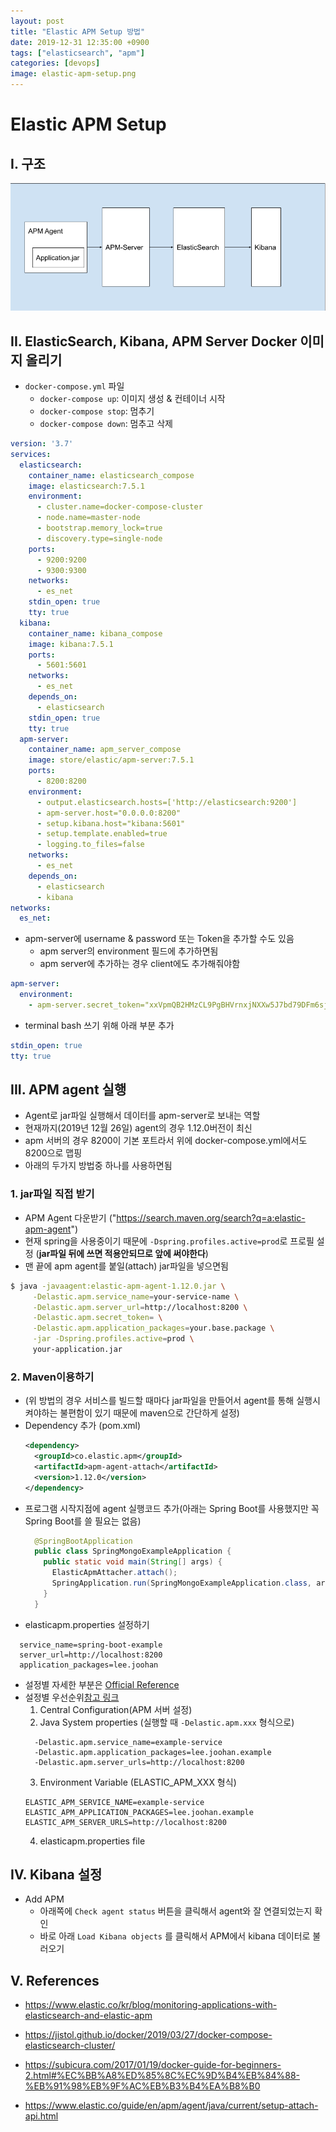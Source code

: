 ```yaml
---
layout: post
title: "Elastic APM Setup 방법"
date: 2019-12-31 12:35:00 +0900
tags: ["elasticsearch", "apm"]
categories: [devops]
image: elastic-apm-setup.png
---
```


# Elastic APM Setup

## I. 구조

![elastic-apm-setup](/static/img/posts/devops/elastic-apm-setup.png)

## II. ElasticSearch, Kibana, APM Server Docker 이미지 올리기

- `docker-compose.yml` 파일
  - `docker-compose up`: 이미지 생성 & 컨테이너 시작
  - `docker-compose stop`: 멈추기
  - `docker-compose down`: 멈추고 삭제


```yaml
version: '3.7'
services:
  elasticsearch:
    container_name: elasticsearch_compose
    image: elasticsearch:7.5.1
    environment:
      - cluster.name=docker-compose-cluster
      - node.name=master-node
      - bootstrap.memory_lock=true
      - discovery.type=single-node
    ports:
      - 9200:9200
      - 9300:9300
    networks:
      - es_net
    stdin_open: true
    tty: true
  kibana:
    container_name: kibana_compose
    image: kibana:7.5.1
    ports:
      - 5601:5601
    networks:
      - es_net
    depends_on:
      - elasticsearch
    stdin_open: true
    tty: true
  apm-server:
    container_name: apm_server_compose
    image: store/elastic/apm-server:7.5.1
    ports:
      - 8200:8200
    environment:
      - output.elasticsearch.hosts=['http://elasticsearch:9200']
      - apm-server.host="0.0.0.0:8200"
      - setup.kibana.host="kibana:5601"
      - setup.template.enabled=true
      - logging.to_files=false
    networks:
      - es_net
    depends_on:
      - elasticsearch
      - kibana
networks:
  es_net:

```

- apm-server에 username & password 또는 Token을 추가할 수도 있음
  - apm server의 environment 필드에 추가하면됨
  - apm server에 추가하는 경우 client에도 추가해줘야함

```yaml
apm-server:
  environment:
    - apm-server.secret_token="xxVpmQB2HMzCL9PgBHVrnxjNXXw5J7bd79DFm6sjBJR5HPXDhcF8MSb3vv4bpg44"
```

- terminal bash 쓰기 위해 아래 부분 추가

```yaml
stdin_open: true
tty: true
```

## III. APM agent 실행

- Agent로 jar파일 실행해서 데이터를 apm-server로 보내는 역할
- 현재까지(2019년 12월 26일) agent의 경우 1.12.0버전이 최신
- apm 서버의 경우 8200이 기본 포트라서 위에 docker-compose.yml에서도 8200으로 맵핑
- 아래의 두가지 방법중 하나를 사용하면됨

### 1. jar파일 직접 받기
   - APM Agent 다운받기 ("https://search.maven.org/search?q=a:elastic-apm-agent")
   - 현재 spring을 사용중이기 때문에 `-Dspring.profiles.active=prod`로 프로필 설정
      (**jar파일 뒤에 쓰면 적용안되므로 앞에 써야한다**)
   - 맨 끝에 apm agent를 붙일(attach) jar파일을 넣으면됨

```bash
$ java -javaagent:elastic-apm-agent-1.12.0.jar \
     -Delastic.apm.service_name=your-service-name \
     -Delastic.apm.server_url=http://localhost:8200 \
     -Delastic.apm.secret_token= \
     -Delastic.apm.application_packages=your.base.package \
     -jar -Dspring.profiles.active=prod \
     your-application.jar
```

### 2. Maven이용하기 
  - (위 방법의 경우 서비스를 빌드할 때마다 jar파일을 만들어서 agent를 통해 실행시켜야하는 불편함이 있기 때문에 maven으로 간단하게 설정)
  - Dependency 추가 (pom.xml)
    ```xml
    <dependency>
      <groupId>co.elastic.apm</groupId>
      <artifactId>apm-agent-attach</artifactId>
      <version>1.12.0</version>
    </dependency>
    ```
  - 프로그램 시작지점에 agent 실행코드 추가(아래는 Spring Boot를 사용했지만 꼭 Spring Boot를 쓸 필요는 없음)
    ```java
      @SpringBootApplication
      public class SpringMongoExampleApplication {
        public static void main(String[] args) {
          ElasticApmAttacher.attach();
          SpringApplication.run(SpringMongoExampleApplication.class, args);
        }
      }
    ```
  - elasticapm.properties 설정하기
  ```properties
    service_name=spring-boot-example
    server_url=http://localhost:8200
    application_packages=lee.joohan
  ```
  - 설정별 자세한 부분은 [Official Reference](https://www.elastic.co/guide/en/apm/agent/java/current/config-reference-properties-file.html)
  - 설정별 우선순위[참고 링크](https://www.elastic.co/guide/en/apm/agent/java/master/configuration.html)
    1. Central Configuration(APM 서버 설정)
    2. Java System properties (실행할 때 `-Delastic.apm.xxx` 형식으로)
    ```
      -Delastic.apm.service_name=example-service
      -Delastic.apm.application_packages=lee.joohan.example
      -Delastic.apm.server_urls=http://localhost:8200
    ```
    3. Environment Variable (ELASTIC_APM_XXX 형식)
    ```
    ELASTIC_APM_SERVICE_NAME=example-service
    ELASTIC_APM_APPLICATION_PACKAGES=lee.joohan.example
    ELASTIC_APM_SERVER_URLS=http://localhost:8200
    ```
    4. elasticapm.properties file


## IV. Kibana 설정

- Add APM
  - 아래쪽에 `Check agent status` 버튼을 클릭해서 agent와 잘 연결되었는지 확인
  - 바로 아래 `Load Kibana objects` 를 클릭해서 APM에서 kibana 데이터로 불러오기


## V. References

- https://www.elastic.co/kr/blog/monitoring-applications-with-elasticsearch-and-elastic-apm

- https://jistol.github.io/docker/2019/03/27/docker-compose-elasticsearch-cluster/

- https://subicura.com/2017/01/19/docker-guide-for-beginners-2.html#%EC%BB%A8%ED%85%8C%EC%9D%B4%EB%84%88-%EB%91%98%EB%9F%AC%EB%B3%B4%EA%B8%B0
- https://www.elastic.co/guide/en/apm/agent/java/current/setup-attach-api.html
